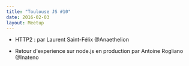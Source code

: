 ```yaml
---
title: "Toulouse JS #10"
date: 2016-02-03
layout: Meetup
---
```


- HTTP2 : par Laurent Saint-Félix @Anaethelion

- Retour d'experience sur node.js en production par Antoine Rogliano @Inateno
